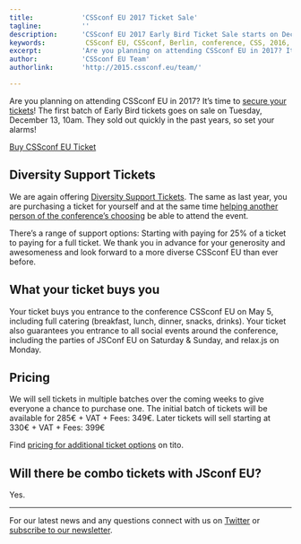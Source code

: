 ```yaml
---
title:            'CSSconf EU 2017 Ticket Sale'
tagline:          ''
description:      'CSSconf EU 2017 Early Bird Ticket Sale starts on December 13 2016'
keywords:          CSSconf EU, CSSconf, Berlin, conference, CSS, 2016, 2017
excerpt:          'Are you planning on attending CSSconf EU in 2017? It’s time to secure your tickets! The first batch of Early Bird tickets goes on sale on Tuesday, December 13, 10am. They sold out quickly in the past years, so set your alarms!'
author:           'CSSconf EU Team'
authorlink:       'http://2015.cssconf.eu/team/'

---
```


Are you planning on attending CSSconf EU in 2017? It’s time to [secure your tickets](https://tito.io/cssconfeu/cssconfeu-2017)! The first batch of Early Bird tickets goes on sale on Tuesday, December 13, 10am. They sold out quickly in the past years, so set your alarms!

<a href="https://tito.io/cssconfeu/cssconfeu-2017" class="btn--special">
  <span class="btn__span" data-hover="Buy CSSconf EU Ticket">Buy CSSconf EU Ticket</span>
</a>

## Diversity Support Tickets

We are again offering [Diversity Support Tickets](http://2017.cssconf.eu/diversity-support-tickets/). The same as last year, you are purchasing a ticket for yourself and at the same time [helping another person of the conference’s choosing](http://2017.cssconf.eu/diversity-support-tickets/) be able to attend the event.

There’s a range of support options: Starting with paying for 25% of a ticket to paying for a full ticket. We thank you in advance for your generosity and awesomeness and look forward to a more diverse CSSconf EU than ever before.

## What your ticket buys you

Your ticket buys you entrance to the conference CSSconf EU on May 5, including full catering (breakfast, lunch, dinner, snacks, drinks).
Your ticket also guarantees you entrance to all social events around the conference, including the parties of JSConf EU on Saturday & Sunday, and relax.js on Monday.

## Pricing

We will sell tickets in multiple batches over the coming weeks to give everyone a chance to purchase one. The initial batch of tickets will be available for 285€ + VAT + Fees: 349€. Later tickets will sell starting at 330€ + VAT + Fees: 399€

Find [pricing for additional ticket options](https://ti.to/cssconfeu/cssconfeu-2017) on tito.


## Will there be combo tickets with JSconf EU?

Yes.



***

For our latest news and any questions connect with us on [Twitter](https://twitter.com/cssconfeu) or [subscribe to our newsletter](https://confirmsubscription.com/h/d/879A481DB04CB70D).  
